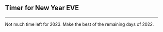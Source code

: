 ## Timer for New Year EVE
------
Not much time left for 2023.
Make the best of the remaining days of 2022.
